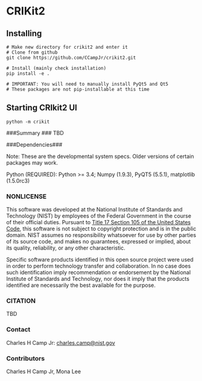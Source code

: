 # CRIKit2 #

## Installing ##
```
# Make new directory for crikit2 and enter it
# Clone from github
git clone https://github.com/CCampJr/crikit2.git

# Install (mainly check installation)
pip install -e .

# IMPORTANT: You will need to manually install PyQt5 and Qt5
# These packages are not pip-installable at this time
```

## Starting CRIkit2 UI ##
```
python -m crikit
```
###Summary ###
TBD

###Dependencies###

Note: These are the developmental system specs. Older versions of certain
packages may work.

Python (REQUIRED): Python >= 3.4; Numpy (1.9.3), PyQT5 (5.5.1), matplotlib
(1.5.0rc3)

### NONLICENSE ###
This software was developed at the National Institute of Standards and
Technology (NIST) by employees of the Federal Government in the course of
their official duties. Pursuant to [Title 17 Section 105 of the United States
Code](http://www.copyright.gov/title17/92chap1.html#105), this software is not
subject to copyright protection and is in the public domain. NIST assumes no
responsibility whatsoever for use by other parties of its source code, and
makes no guarantees, expressed or implied, about its quality, reliability, or
any other characteristic.

Specific software products identified in this open source project were used in
order to perform technology transfer and collaboration. In no case does such
identification imply recommendation or endorsement by the National Institute
of Standards and Technology, nor does it imply that the products identified
are necessarily the best available for the purpose.

### CITATION ###
TBD


### Contact ###
Charles H Camp Jr: [charles.camp@nist.gov](mailto:charles.camp@nist.gov)

### Contributors ###
Charles H Camp Jr, Mona Lee
